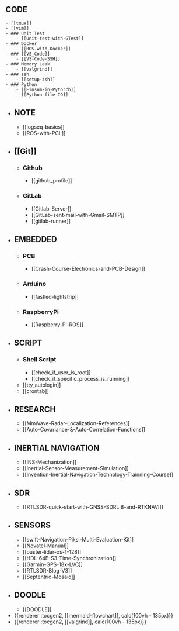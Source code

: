 ## CODE
	- [[tmux]]
	- [[vim]]
	- ### Unit Test
		- [[Unit-test-with-GTest]]
	- ### Docker
		- [[ROS-with-Docker]]
	- ### [[VS_Code]]
		- [[VS-Code-SSH]]
	- ### Memory Leak
		- [[valgrind]]
	- ### zsh
		- [[setup-zsh]]
	- ### Python
		- [[Einsum-in-Pytorch]]
		- [[Python-file-IO]]
- ## NOTE
	- [[logseq-basics]]
	- [[ROS-with-PCL]]
- ## [[Git]]
	- ### Github
		- [[github_profile]]
	- ### GitLab
		- [[Gitlab-Server]]
		- [[GitLab-sent-mail-with-Gmail-SMTP]]
		- [[gitlab-runner]]
- ## EMBEDDED
	- ### PCB
		- [[Crash-Course-Electronics-and-PCB-Design]]
	- ### Arduino
		- [[fastled-lightstrip]]
	- ### RaspberryPi
		- [[Raspberry-Pi-ROS]]
- ## SCRIPT
	- ### Shell Script
		- [[check_if_user_is_root]]
		- [[check_if_specific_process_is_running]]
	- [[tty_autologin]]
	- [[crontab]]
- ## RESEARCH
	- [[MmWave-Radar-Localization-References]]
	- [[Auto-Covariance-&-Auto-Correlation-Functions]]
- ## INERTIAL NAVIGATION
	- [[INS-Mechanization]]
	- [[Inertial-Sensor-Measurement-Simulation]]
	- [[Invention-Inertial-Navigation-Technology-Trainning-Course]]
- ## SDR
	- [[RTLSDR-quick-start-with-GNSS-SDRLIB-and-RTKNAVI]]
- ## SENSORS
	- [[swift-Navigation-Piksi-Multi-Evaluation-Kit]]
	- [[Novatel-Manual]]
	- [[ouster-lidar-os-1-128]]
	- [[HDL-64E-S3-Time-Synchronization]]
	- [[Garmin-GPS-18x-LVC]]
	- [[RTLSDR-Blog-V3]]
	- [[Septentrio-Mosaic]]
- ## DOODLE
	- [[DOODLE]]
- {{renderer :tocgen2, [[mermaid-flowchart]], calc(100vh - 135px)}}
- {{renderer :tocgen2, [[valgrind]], calc(100vh - 135px)}}